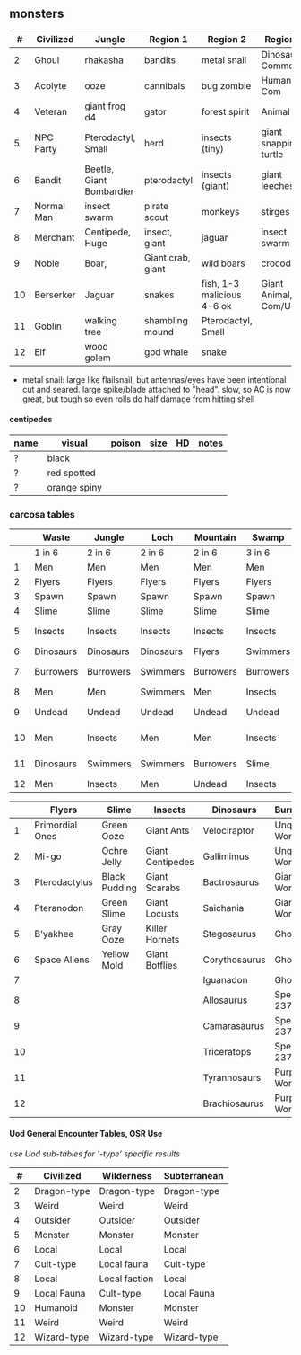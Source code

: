 



## monsters

| # | Civilized | Jungle | Region 1 | Region 2 | Region 3 | Region 4 |
|---|-----------|---------|------------|-----------|------------|------------------|
| 2 | Ghoul     |rhakasha   |bandits    |metal snail    |Dinosaur, Common|
| 3 | Acolyte   |   ooze    |cannibals  |bug zombie |Humanoid, Com |
| 4 | Veteran   |giant frog d4| gator   |forest spirit|     Animal |
| 5 | NPC Party |Pterodactyl, Small|    herd    |insects (tiny) |giant snapping turtle  |swamp/jungle |
| 6 | Bandit    |Beetle, Giant Bombardier   |pterodactyl    |insects (giant)    |giant leeches  |Insect, Common |
| 7 | Normal Man |  insect swarm    |pirate scout|  monkeys |stirges    |Animal, Small |
| 8 | Merchant  |   Centipede, Huge |insect, giant  |jaguar |insect swarm   |Insect, Common|
| 9 | Noble | Boar,| Giant  crab, giant | wild boars    |crocodiles|    Animal|
| 10 |  Berserker|  Jaguar  |   snakes| fish, 1-3 malicious 4-6 ok  |Giant Animal, Com/Uc|
| 11 |  Goblin  |   walking tree    |   shambling mound |Pterodactyl, Small|
| 12 |  Elf     |wood golem |god whale  |snake  |   | Giant Type|

* metal snail: large like flailsnail, but antennas/eyes have been intentional cut and seared.  large spike/blade attached to "head".  slow, so AC is now great, but tough so even rolls do half damage from hitting shell

#### centipedes

| name | visual           | poison | size | HD | notes |
|------|------------------|--------|------|----|-------|
|  ?   | black            | ||||
|  ?   | red spotted      | ||||
|  ?   | orange spiny     |        |



### carcosa tables

|   |  Waste  | Jungle  |  Loch   | Mountain  |  Swamp  | Men     | Spawn  |
|---|---------|---------|---------|-----------|---------|---------|--------|
|   | 1 in 6  | 2 in 6  | 2 in 6  | 2 in 6    | 3 in 6  | Typical | Jungle |
| 1 | Men     | Men     | Men     | Men       | Men     | Raiders | Slavers |Great Race  |
| 2 | Flyers  | Flyers  | Flyers  | Flyers    | Flyers  | Slavers | Cannibals | Deep Ones  |
| 3 | Spawn   | Spawn   | Spawn   | Spawn     | Spawn   | Cannibals | Barbarians    | Mi-Go  |
| 4 | Slime   | Slime   | Slime   | Slime     | Slime   | Nomads  | Mutants | B'yakhee  |
| 5 | Insects | Insects | Insects | Insects   | Insects | Barbarians |  Spawn of Shub |
| 6 | Dinosaurs | Dinosaurs | Dinosaurs |Flyers | Swimmers  | Mutants|  Swamp   | Spawn of Shub  |
| 7 | Burrowers | Burrowers | Swimmers  |Burrowers | Burrowers|     Cannibals | Spawn of Shub  |
| 8 | Men     | Men     | Swimmers| Men       | Insects | Barbarian | Shoggoths  |
| 9 | Undead  | Undead  | Undead  | Undead    | Undead  | Mutants | Primordial Chaos  |
| 10 | Men    | Insects | Men     | Men       | Insects |         | Spawn of Yog  |
| 11 | Dinosaurs | Swimmers |Swimmers | Burrowers| Slime |         | Space Aliens  |
| 12 | Men    | Insects | Men     | Undead    | Insects |          |        |


|    | Flyers         | Slime         | Insects          | Dinosaurs     | Burrowers     | Undead             | Swimmers |
|----|----------------|---------------|------------------|---------------|---------------|--------------------|-----------|
|  1 | Primordial Ones| Green Ooze    | Giant Ants       | Velociraptor  | Unquiet Worms | Ichthyosaurus      | Ichthyosaurus |
|  2 | Mi-go          | Ochre Jelly   | Giant Centipedes | Gallimimus    | Unquiet Worms | Mummy Brain        | Lake Monster    | Elasmosaurus |
|  3 | Pterodactylus  | Black Pudding | Giant Scarabs    | Bactrosaurus  | Giant Worms   | Mummies            | Deep Ones   | Giant Leech |
|  4 | Pteranodon     | Green Slime   | Giant Locusts    | Saichania     | Giant Worms   | Mummies            | Elasmosaurus    | Giant Snake |
|  5 | B'yakhee       | Gray Ooze     | Killer Hornets   | Stegosaurus   | Ghouls        | Skeletons          | Kraken   |
|  6 | Space Aliens   | Yellow Mold   | Giant Botflies   | Corythosaurus | Ghouls        | Skeletons          | Giant Octopus   | **Swamp**  |
|  7 |                |               |                  | Iguanadon     | Ghouls        | Skeletons          | Lake Monster  |
|  8 |                |               |                  | Allosaurus    | Species 23750 | Zombies            | Kraken  |
|  9 |                |               |                  | Camarasaurus  | Species 23750 | Zombies            | Giant Leech  |
| 10 |                |               |                  | Triceratops   | Species 23750 | Zombies            | Giant Snake  |
| 11 |                |               |                  | Tyrannosaurs  | Purple Worm   | Diseased Guardians |
| 12 |                |               |                  | Brachiosaurus | Purple Worm   | Amphibious Ones    |




#### Uod General Encounter Tables, OSR Use
_use Uod sub-tables for '-type' specific results_

|  # | Civilized   | Wilderness    | Subterranean |
|----|-------------|---------------|--------------|
|  2 | Dragon-type | Dragon-type   | Dragon-type  |
|  3 | Weird       | Weird         | Weird        |  
|  4 | Outsider    | Outsider      | Outsider     | 
|  5 | Monster     | Monster       | Monster      | 
|  6 | Local       | Local         | Local        | 
|  7 | Cult-type   | Local fauna   | Cult-type    |   
|  8 | Local       | Local faction | Local        | 
|  9 | Local Fauna | Cult-type     | Local Fauna  | 
| 10 | Humanoid    | Monster       | Monster      |  
| 11 | Weird       | Weird         | Weird        |  
| 12 | Wizard-type | Wizard-type   | Wizard-type  |  